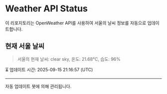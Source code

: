 
# Weather API Status

이 리포지토리는 OpenWeather API를 사용하여 서울의 날씨 정보를 자동으로 업데이트합니다.

## 현재 서울 날씨
> 서울의 현재 날씨: clear sky, 온도: 21.68°C, 습도: 96%

⏳ 업데이트 시간: 2025-09-15 21:16:57 (UTC)

---
자동 업데이트 봇에 의해 관리됩니다.
